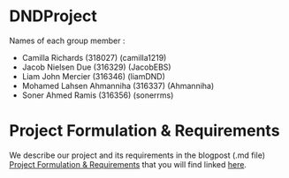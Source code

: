 # DNDProject

Names of each group member :
- Camilla Richards (318027) (camilla1219)
- Jacob Nielsen Due (316329) (JacobEBS)
- Liam John Mercier (316346) (liamDND)
- Mohamed Lahsen Ahmanniha (316337) (Ahmanniha)
- Soner Ahmed Ramis (316356) (sonerrms)

# Project Formulation & Requirements

We describe our project and its requirements in the blogpost (.md file) [Project Formulation & Requirements](https://github.com/camilla1219/DNDProject/blob/main/Project%20Formulation%20%26%20Requirements.md) that you will find linked [here](https://github.com/camilla1219/DNDProject/blob/main/Project%20Formulation%20%26%20Requirements.md).
